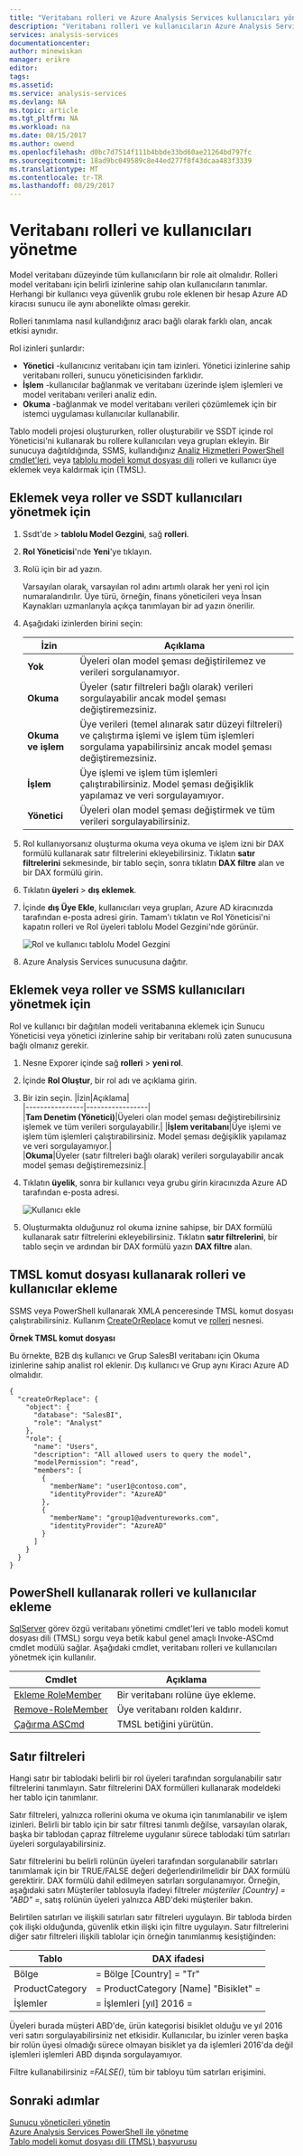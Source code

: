 ```yaml
---
title: "Veritabanı rolleri ve Azure Analysis Services kullanıcıları yönetme | Microsoft Docs"
description: "Veritabanı rolleri ve kullanıcıların Azure Analysis Services sunucusunda yönetmeyi öğrenin."
services: analysis-services
documentationcenter: 
author: minewiskan
manager: erikre
editor: 
tags: 
ms.assetid: 
ms.service: analysis-services
ms.devlang: NA
ms.topic: article
ms.tgt_pltfrm: NA
ms.workload: na
ms.date: 08/15/2017
ms.author: owend
ms.openlocfilehash: d0bc7d7514f111b4bbde33bd60ae21264bd797fc
ms.sourcegitcommit: 18ad9bc049589c8e44ed277f8f43dcaa483f3339
ms.translationtype: MT
ms.contentlocale: tr-TR
ms.lasthandoff: 08/29/2017
---
```

# <a name="manage-database-roles-and-users"></a>Veritabanı rolleri ve kullanıcıları yönetme

Model veritabanı düzeyinde tüm kullanıcıların bir role ait olmalıdır. Rolleri model veritabanı için belirli izinlerine sahip olan kullanıcıların tanımlar. Herhangi bir kullanıcı veya güvenlik grubu role eklenen bir hesap Azure AD kiracısı sunucu ile aynı abonelikte olması gerekir.

Rolleri tanımlama nasıl kullandığınız aracı bağlı olarak farklı olan, ancak etkisi aynıdır.

Rol izinleri şunlardır:
*  **Yönetici** -kullanıcınız veritabanı için tam izinleri. Yönetici izinlerine sahip veritabanı rolleri, sunucu yöneticisinden farklıdır.
*  **İşlem** -kullanıcılar bağlanmak ve veritabanı üzerinde işlem işlemleri ve model veritabanı verileri analiz edin.
*  **Okuma** -bağlanmak ve model veritabanı verileri çözümlemek için bir istemci uygulaması kullanıcılar kullanabilir.

Tablo modeli projesi oluştururken, roller oluşturabilir ve SSDT içinde rol Yöneticisi'ni kullanarak bu rollere kullanıcıları veya grupları ekleyin. Bir sunucuya dağıtıldığında, SSMS, kullandığınız [Analiz Hizmetleri PowerShell cmdlet'leri](https://msdn.microsoft.com/library/hh758425.aspx), veya [tablolu modeli komut dosyası dili](https://msdn.microsoft.com/library/mt614797.aspx) rolleri ve kullanıcı üye eklemek veya kaldırmak için (TMSL).

## <a name="to-add-or-manage-roles-and-users-in-ssdt"></a>Eklemek veya roller ve SSDT kullanıcıları yönetmek için  
  
1.  Ssdt'de > **tablolu Model Gezgini**, sağ **rolleri**.  
  
2.  **Rol Yöneticisi**'nde **Yeni**'ye tıklayın.  
  
3.  Rolü için bir ad yazın.  
  
     Varsayılan olarak, varsayılan rol adını artımlı olarak her yeni rol için numaralandırılır. Üye türü, örneğin, finans yöneticileri veya İnsan Kaynakları uzmanlarıyla açıkça tanımlayan bir ad yazın önerilir.  
  
4.  Aşağıdaki izinlerden birini seçin:  
  
    |İzin|Açıklama|  
    |----------------|-----------------|  
    |**Yok**|Üyeleri olan model şeması değiştirilemez ve verileri sorgulanamıyor.|  
    |**Okuma**|Üyeler (satır filtreleri bağlı olarak) verileri sorgulayabilir ancak model şeması değiştiremezsiniz.|  
    |**Okuma ve işlem**|Üye verileri (temel alınarak satır düzeyi filtreleri) ve çalıştırma işlemi ve işlem tüm işlemleri sorgulama yapabilirsiniz ancak model şeması değiştiremezsiniz.|  
    |**İşlem**|Üye işlemi ve işlem tüm işlemleri çalıştırabilirsiniz. Model şeması değişiklik yapılamaz ve veri sorgulayamıyor.|  
    |**Yönetici**|Üyeleri olan model şeması değiştirmek ve tüm verileri sorgulayabilirsiniz.|   
  
5.  Rol kullanıyorsanız oluşturma okuma veya okuma ve işlem izni bir DAX formülü kullanarak satır filtrelerini ekleyebilirsiniz. Tıklatın **satır filtrelerini** sekmesinde, bir tablo seçin, sonra tıklatın **DAX filtre** alan ve bir DAX formülü girin.
  
6.  Tıklatın **üyeleri** > **dış eklemek**.  
  
8.  İçinde **dış Üye Ekle**, kullanıcıları veya grupları, Azure AD kiracınızda tarafından e-posta adresi girin. Tamam'ı tıklatın ve Rol Yöneticisi'ni kapatın rolleri ve Rol üyeleri tablolu Model Gezgini'nde görünür. 
 
     ![Rol ve kullanıcı tablolu Model Gezgini](./media/analysis-services-database-users/aas-roles-tmexplorer.png)

9. Azure Analysis Services sunucusuna dağıtır.


## <a name="to-add-or-manage-roles-and-users-in-ssms"></a>Eklemek veya roller ve SSMS kullanıcıları yönetmek için
Rol ve kullanıcı bir dağıtılan modeli veritabanına eklemek için Sunucu Yöneticisi veya yönetici izinlerine sahip bir veritabanı rolü zaten sunucusuna bağlı olmanız gerekir.

1. Nesne Exporer içinde sağ **rolleri** > **yeni rol**.

2. İçinde **Rol Oluştur**, bir rol adı ve açıklama girin.

3. Bir izin seçin.
   |İzin|Açıklama|  
   |----------------|-----------------|  
   |**Tam Denetim (Yönetici)**|Üyeleri olan model şeması değiştirebilirsiniz işlemek ve tüm verileri sorgulayabilir.| 
   |**İşlem veritabanı**|Üye işlemi ve işlem tüm işlemleri çalıştırabilirsiniz. Model şeması değişiklik yapılamaz ve veri sorgulayamıyor.|  
   |**Okuma**|Üyeler (satır filtreleri bağlı olarak) verileri sorgulayabilir ancak model şeması değiştiremezsiniz.|  
  
4. Tıklatın **üyelik**, sonra bir kullanıcı veya grubu girin kiracınızda Azure AD tarafından e-posta adresi.

     ![Kullanıcı ekle](./media/analysis-services-database-users/aas-roles-adduser-ssms.png)

5. Oluşturmakta olduğunuz rol okuma iznine sahipse, bir DAX formülü kullanarak satır filtrelerini ekleyebilirsiniz. Tıklatın **satır filtrelerini**, bir tablo seçin ve ardından bir DAX formülü yazın **DAX filtre** alan. 

## <a name="to-add-roles-and-users-by-using-a-tmsl-script"></a>TMSL komut dosyası kullanarak rolleri ve kullanıcılar ekleme
SSMS veya PowerShell kullanarak XMLA penceresinde TMSL komut dosyası çalıştırabilirsiniz. Kullanım [CreateOrReplace](https://docs.microsoft.com/sql/analysis-services/tabular-models-scripting-language-commands/createorreplace-command-tmsl) komut ve [rolleri](https://docs.microsoft.com/sql/analysis-services/tabular-models-scripting-language-objects/roles-object-tmsl) nesnesi.

**Örnek TMSL komut dosyası**

Bu örnekte, B2B dış kullanıcı ve Grup SalesBI veritabanı için Okuma izinlerine sahip analist rol eklenir. Dış kullanıcı ve Grup aynı Kiracı Azure AD olmalıdır.

```
{
  "createOrReplace": {
    "object": {
      "database": "SalesBI",
      "role": "Analyst"
    },
    "role": {
      "name": "Users",
      "description": "All allowed users to query the model",
      "modelPermission": "read",
      "members": [
        {
          "memberName": "user1@contoso.com",
          "identityProvider": "AzureAD"
        },
        {
          "memberName": "group1@adventureworks.com",
          "identityProvider": "AzureAD"
        }
      ]
    }
  }
}
```

## <a name="to-add-roles-and-users-by-using-powershell"></a>PowerShell kullanarak rolleri ve kullanıcılar ekleme
[SqlServer](https://msdn.microsoft.com/library/hh758425.aspx) görev özgü veritabanı yönetimi cmdlet'leri ve tablo modeli komut dosyası dili (TMSL) sorgu veya betik kabul genel amaçlı Invoke-ASCmd cmdlet modülü sağlar. Aşağıdaki cmdlet, veritabanı rolleri ve kullanıcıları yönetmek için kullanılır.
  
|Cmdlet|Açıklama|
|------------|-----------------| 
|[Ekleme RoleMember](https://msdn.microsoft.com/library/hh510167.aspx)|Bir veritabanı rolüne üye ekleme.| 
|[Remove-RoleMember](https://msdn.microsoft.com/library/hh510173.aspx)|Üye veritabanı rolden kaldırır.|   
|[Çağırma ASCmd](https://msdn.microsoft.com/library/hh479579.aspx)|TMSL betiğini yürütün.|

## <a name="row-filters"></a>Satır filtreleri  
Hangi satır bir tablodaki belirli bir rol üyeleri tarafından sorgulanabilir satır filtrelerini tanımlayın. Satır filtrelerini DAX formülleri kullanarak modeldeki her tablo için tanımlanır.  
  
Satır filtreleri, yalnızca rollerini okuma ve okuma için tanımlanabilir ve işlem izinleri. Belirli bir tablo için bir satır filtresi tanımlı değilse, varsayılan olarak, başka bir tablodan çapraz filtreleme uygulanır sürece tablodaki tüm satırları üyeleri sorgulayabilirsiniz.
  
 Satır filtrelerini bu belirli rolünün üyeleri tarafından sorgulanabilir satırları tanımlamak için bir TRUE/FALSE değeri değerlendirilmelidir bir DAX formülü gerektirir. DAX formülü dahil edilmeyen satırları sorgulanamıyor. Örneğin, aşağıdaki satırı Müşteriler tablosuyla ifadeyi filtreler *müşteriler [Country] = "ABD" =*, satış rolünün üyeleri yalnızca ABD'deki müşteriler bakın.  
  
Belirtilen satırları ve ilişkili satırları satır filtreleri uygulayın. Bir tabloda birden çok ilişki olduğunda, güvenlik etkin ilişki için filtre uygulayın. Satır filtrelerini diğer satır filtreleri ilişkili tablolar için örneğin tanımlanmış kesiştiğinden:  
  
|Tablo|DAX ifadesi|  
|-----------|--------------------|  
|Bölge|= Bölge [Country] = "Tr"|  
|ProductCategory|= ProductCategory [Name] "Bisiklet" =|  
|İşlemler|= İşlemleri [yıl] 2016 =|  
  
 Üyeleri burada müşteri ABD'de, ürün kategorisi bisiklet olduğu ve yıl 2016 veri satırı sorgulayabilirsiniz net etkisidir. Kullanıcılar, bu izinler veren başka bir rolün üyesi olmadığı sürece olmayan bisiklet ya da işlemleri 2016'da değil işlemleri işlemleri ABD dışında sorgulayamıyor.
  
 Filtre kullanabilirsiniz *=FALSE()*, tüm bir tabloyu tüm satırları erişimini.

## <a name="next-steps"></a>Sonraki adımlar
  [Sunucu yöneticileri yönetin](analysis-services-server-admins.md)   
  [Azure Analysis Services PowerShell ile yönetme](analysis-services-powershell.md)  
  [Tablo modeli komut dosyası dili (TMSL) başvurusu](https://docs.microsoft.com/sql/analysis-services/tabular-model-scripting-language-tmsl-reference)

